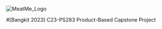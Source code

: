 ![MeatMe_Logo](https://github.com/meatme-bangkit/.profileMeatMe/assets/125948229/8758c480-aa81-4bac-8dc3-9d799f91e3ef)

#[Bangkit 2023] C23-PS283 Product-Based Capstone Project
